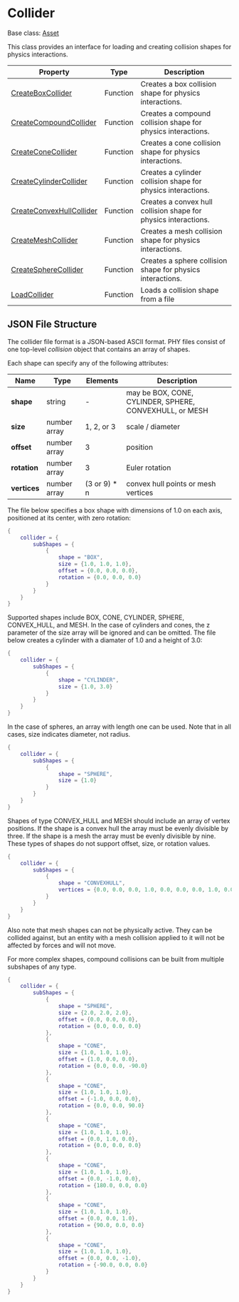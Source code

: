 # Collider

Base class: [Asset](Asset.md)

This class provides an interface for loading and creating collision shapes for physics interactions.

| Property | Type | Description |
| ----- | ----- | ----- |
| [CreateBoxCollider](CreateBoxCollider.md) | Function | Creates a box collision shape for physics interactions. |
| [CreateCompoundCollider](CreateCompoundCollider.md) | Function | Creates a compound collision shape for physics interactions. |
| [CreateConeCollider](CreateConeCollider.md) | Function | Creates a cone collision shape for physics interactions. |
| [CreateCylinderCollider](CreateCylinderCollider.md) | Function | Creates a cylinder collision shape for physics interactions. |
| [CreateConvexHullCollider](CreateConvexHullCollider.md) | Function | Creates a convex hull collision shape for physics interactions. |
| [CreateMeshCollider](CreateMeshCollider.md) | Function | Creates a mesh collision shape for physics interactions. |
| [CreateSphereCollider](CreateSphereCollider.md) | Function | Creates a sphere collision shape for physics interactions. |
| [LoadCollider](LoadCollider.md) | Function | Loads a collision shape from a file |

## JSON File Structure

The collider file format is a JSON-based ASCII format. PHY files consist of one top-level *collision* object that contains an array of shapes.

Each shape can specify any of the following attributes:

| Name | Type | Elements | Description |
|---|---|---| --- |
| **shape** | string | - | may be BOX, CONE, CYLINDER, SPHERE, CONVEXHULL, or MESH |
| **size** | number array | 1, 2, or 3 | scale / diameter |
| **offset** | number array | 3 | position |
| **rotation** | number array | 3 | Euler rotation | 
| **vertices** | number array | (3 or 9) * n | convex hull points or mesh vertices |

The file below specifies a box shape with dimensions of 1.0 on each axis, positioned at its center, with zero rotation:
```lua
{
	collider = {
		subShapes = {
			{
				shape = "BOX",
				size = {1.0, 1.0, 1.0},
				offset = {0.0, 0.0, 0.0},
				rotation = {0.0, 0.0, 0.0}
			}
		}
	}
}
```
Supported shapes include BOX, CONE, CYLINDER, SPHERE, CONVEX_HULL, and MESH. In the case of cylinders and cones, the z parameter of the size array will be ignored and can be omitted. The file below creates a cylinder with a diamater of 1.0 and a height of 3.0:

```lua
{
	collider = {
		subShapes = {
			{
				shape = "CYLINDER",
				size = {1.0, 3.0}
			}
		}
	}
}
```

In the case of spheres, an array with length one can be used. Note that in all cases, size indicates diameter, not radius.

```lua
{
	collider = {
		subShapes = {
			{
				shape = "SPHERE",
				size = {1.0}
			}
		}
	}
}
```

Shapes of type CONVEX_HULL and MESH should include an array of vertex positions. If the shape is a convex hull the array must be evenly divisible by three. If the shape is a mesh the array must be evenly divisible by nine. These types of shapes do not support offset, size, or rotation values.

```lua
{
	collider = {
		subShapes = {
			{
				shape = "CONVEXHULL",
				vertices = {0.0, 0.0, 0.0, 1.0, 0.0, 0.0, 0.0, 1.0, 0.0, 1.0, 1.0, 1.0}
			}
		}
	}
}
```

Also note that mesh shapes can not be physically active. They can be collided against, but an entity with a mesh collision applied to it will not be affected by forces and will not move.

For more complex shapes, compound collisions can be built from multiple subshapes of any type.

```lua
{
	collider = {
		subShapes = {
			{
				shape = "SPHERE",
				size = {2.0, 2.0, 2.0},
				offset = {0.0, 0.0, 0.0},
				rotation = {0.0, 0.0, 0.0}
			},
			{
				shape = "CONE",
				size = {1.0, 1.0, 1.0},
				offset = {1.0, 0.0, 0.0},
				rotation = {0.0, 0.0, -90.0}
			},
			{
				shape = "CONE",
				size = {1.0, 1.0, 1.0},
				offset = {-1.0, 0.0, 0.0},
				rotation = {0.0, 0.0, 90.0}
			},
			{
				shape = "CONE",
				size = {1.0, 1.0, 1.0},
				offset = {0.0, 1.0, 0.0},
				rotation = {0.0, 0.0, 0.0}
			},
			{
				shape = "CONE",
				size = {1.0, 1.0, 1.0},
				offset = {0.0, -1.0, 0.0},
				rotation = {180.0, 0.0, 0.0}
			},
			{
				shape = "CONE",
				size = {1.0, 1.0, 1.0},
				offset = {0.0, 0.0, 1.0},
				rotation = {90.0, 0.0, 0.0}
			},
			{
				shape = "CONE",
				size = {1.0, 1.0, 1.0},
				offset = {0.0, 0.0, -1.0},
				rotation = {-90.0, 0.0, 0.0}
			}
		}
	}
}
```
